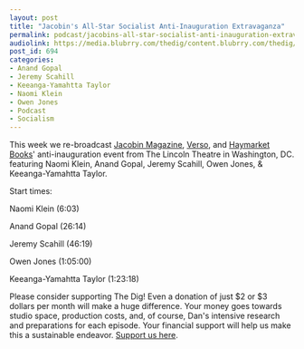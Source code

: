 ```yaml
---
layout: post
title: "Jacobin's All-Star Socialist Anti-Inauguration Extravaganza"
permalink: podcast/jacobins-all-star-socialist-anti-inauguration-extravaganza
audiolink: https://media.blubrry.com/thedig/content.blubrry.com/thedig/The_Dig_-_EP7.mp3
post_id: 694
categories: 
- Anand Gopal
- Jeremy Scahill
- Keeanga-Yamahtta Taylor
- Naomi Klein
- Owen Jones
- Podcast
- Socialism
---
```


This week we re-broadcast 
[Jacobin Magazine](https://www.jacobinmag.com), 
[Verso](https://www.versobooks.com/), and 
[Haymarket Books](https://www.haymarketbooks.org/)' anti-inauguration event from The Lincoln Theatre in Washington, DC. featuring Naomi Klein, Anand Gopal, Jeremy Scahill, Owen Jones, & Keeanga-Yamahtta Taylor.

Start times:

Naomi Klein (6:03)

Anand Gopal (26:14)

Jeremy Scahill (46:19)

Owen Jones (1:05:00)

Keeanga-Yamahtta Taylor (1:23:18)

Please consider supporting The Dig! Even a donation of just $2 or $3 dollars per month will make a huge difference. Your money goes towards studio space, production costs, and, of course, Dan's intensive research and preparations for each episode. Your financial support will help us make this a sustainable endeavor. 
[Support us here](patreon.com/user?u=4839800).